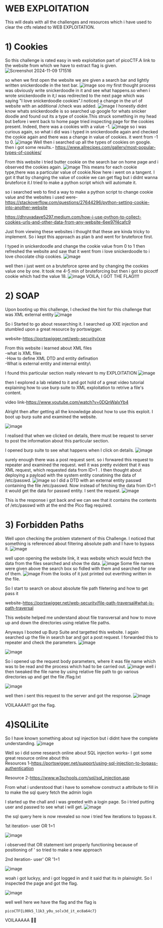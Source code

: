 
# WEB EXPLOITATION

This will deals with all the challenges and resources which i have used to clear the ctfs related to WEB EXPLOITATION.
# 1) Cookies
So this challenge is rated easy in web exploitation part of picoCTF.A link to the website from which we have to extract flag is given.
![Screenshot 2024-11-09 171516](https://github.com/user-attachments/assets/e11b65ad-55d8-4e89-ae19-66308115f959)

so when we first open the website we are given a search bar and lightly written snickerdoodle in the text bar.
![image](https://github.com/user-attachments/assets/983d9f9b-d5fa-441e-96f9-387e95677bb5)
soo my first thought process was obviously write snickerdoodle in it and see what happens.so when i wrote snickerdoodle in it,I was redirected to the next page which was saying "I love snickerdoodle cookies".I noticed a change in the url of website with an additional /check was added.
![image](https://github.com/user-attachments/assets/aa278dd9-5e32-4831-9808-7f7a76167473)
I honestly didnt know whats snickerdoodle is so searched up google for whats snicker doodle and found out its a type of cookie.This struck something in my head but before i went back to home page tried inspecting page for the cookies present.
Indeed, there was a cookies with a value -1.
![image](https://github.com/user-attachments/assets/d4c540ee-0a09-4a4d-a03d-b37a227786f5)
so i was curious again, so what i did was i typed in snickerdoodle again and checked the cookie again and there was a change in value of cookies. it went from -1 to 0.
![image](https://github.com/user-attachments/assets/3fd6fe21-a7e1-44a2-88ad-2c7a973333a7)
Well then i searched up all the types of cookies on google. then i got some results.-
https://www.allrecipes.com/gallery/most-popular-types-of-cookies/

From this website i tried butter cookie on the search bar on home page and i observed the cookies again.
![image](https://github.com/user-attachments/assets/6a9d5a16-beb2-4b67-8417-1759933022ba)
This means for each cookie type,there was a particular value of cookie.Now here i went on a tangent. I got it that by changing the value of cookie we can get flag but i didnt wanna bruteforce it.I tried to make a python script which will automate it.

so i searched web to find a way to make a python script to change cookie value and the websites i used were-
https://stackoverflow.com/questions/27644296/python-setting-cookie-into-another-website

https://dhruvadave5297.medium.com/how-i-use-python-to-collect-cookies-urls-and-other-data-from-any-website-6ee97f4cafc9

Just from viewing these websites i thought that these are kinda tricky to implement. So i kept this approach as plan b and went for bruteforce first.

I typed in snickerdoodle and change the cookie value from 0 to 1 then refreshed the website and saw that it went from i love snickerdoodle to i love chocolate chip cookies.
![image](https://github.com/user-attachments/assets/7ae186ce-7759-45b0-bd5d-d8872b85300e)

well then i just went on a bruteforce spree and by changing the cookies value one by one. It took me 4-5 min of bruteforcing but then i got to picoctf cookie which had the value 18.
![image](https://github.com/user-attachments/assets/775cfd95-97da-4b92-9997-8a91a6d3f151)
VOILA, I GOT THE FLAG!!!!

# 2) SOAP

Upon booting up this challenge, I checked the hint for this challenge that was XML external entity 
![image](https://github.com/user-attachments/assets/c1c016c8-21bf-418d-bffd-6214d3f10e5b)

So i Started to go about researching it. I searched up XXE injection and stumbled upon a great resource by portswigger.

website-https://portswigger.net/web-security/xxe

From this website i learned about XML files \
-what is XML files\
-How to define XML DTD and entity defination\
-What is external entity and internal entity\

I found this particular section really relevant to my EXPLOITATION
![image](https://github.com/user-attachments/assets/70dee5d4-5e01-4830-bd37-2e1b7e07ffd1)

then I explored a lab related to it and got hold of a great video tutorial explaining how to use burp suite to XML exploitation to retrive a file's content.

video link-https://www.youtube.com/watch?v=0DQnWalxYb4

Alright then after getting all the knowledge about how to use this exploit. I boot up burp suite and examined the website.

![image](https://github.com/user-attachments/assets/5c398717-2672-48ff-89b7-13f24bd86f92)

I realised that when we clicked on details, there must be request to server to post the information about this particular section. 

I opened burp suite to see what happens when I click on details.
![image](https://github.com/user-attachments/assets/24868add-ea79-4ed5-ba77-75cd50c6e91b)

surely enough there was a post request sent. so i forwared this request to repeater and examined the request. well it was pretty evident that it was XML request, which requested data from ID=1 .
I then thought about deploying a payload with the system entity conatining the data of /etc/passwd.
![image](https://github.com/user-attachments/assets/633d9ff8-8180-4941-8831-f6de7ccae43c)
so I did a DTD with an external entity passwd containing the file /etc/passwd. Now instead of fetching the data from ID=1 it would get the data for passwd entity. I sent the request.
![image](https://github.com/user-attachments/assets/e0dc68c1-4427-4d3f-a2f6-e83b389c5d1a)

This is the response i got back and we can see that it contains the contents of /etc/passwd with at the end the Pico flag required.

# 3) Forbidden Paths

Well upon checking the problem statement of this Challenge. I noticed that something is referenced about filtering absolute path and I have to bypass it.
![image](https://github.com/user-attachments/assets/42287eab-fc3d-4581-9628-fdb360783988)

well upon opening the website link, it was website which would fetch the data from the files searched and show the data.
![image](https://github.com/user-attachments/assets/fdbd8c88-57b9-494e-8575-1069e684bf3a)
 Some file names were given above the search box so fidled with them and searched for one of them.
 ![image](https://github.com/user-attachments/assets/f475c219-03e4-416a-ad6d-b917c7cc36b2)
From the looks of it just printed out everthing written in the file.

So I start to search on about absolute file path filetering and how to get pass it

website-https://portswigger.net/web-security/file-path-traversal#what-is-path-traversal

This website helped me understand about file transversal and how to move up and down the directories using relative file paths.

Anyways I booted up Burp Suite and targetted this website.
I again searched up the file in search bar and got a post request.
I forwarded this to repeater and check the parameters.
![image](https://github.com/user-attachments/assets/9ed46262-7300-4b3a-80ba-2ce7d8f91ec8)

![image](https://github.com/user-attachments/assets/3b956acb-dc06-41fa-b4f9-4766bd828fb1)

So i opened up the request body parameters, where it was file name which was to be read and the process which had to be carried out.
![image](https://github.com/user-attachments/assets/5230eb6f-b6b8-46d3-a79b-823547d0c592)
 well i then tweaked the file name by using relative file path to go various directories up and get the file /flag.txt

![image](https://github.com/user-attachments/assets/b33641e3-c5d5-4539-ac73-0f114440abd8)

well then i sent this request to the server and got the response.
![image](https://github.com/user-attachments/assets/0522fc2d-c23d-4db6-a7fe-0efa6b039bef)

VOILAAAA!!! got the flag.

# 4)SQLiLite

So I have known something about sql injection but i didnt have the complete understanding.
![image](https://github.com/user-attachments/assets/d6670b5f-57cd-4d04-9eef-bb1fc8af6df3)

Well so i did some research online about SQL injection works- 
I got some great resource online about this\
Resources 1-https://portswigger.net/support/using-sql-injection-to-bypass-authentication

Resource 2-https://www.w3schools.com/sql/sql_injection.asp

From what i understood that i have to somehow construct a attribute to fill in to make the sql query fetch the admin login 

I started up the chall and i was greeted with a login page. So i tried putting user and passwd to see what i will get.
![image](https://github.com/user-attachments/assets/440962f4-3c3c-44ba-b6a3-91ea3bf78d34)

the sql query here is now revealed so now i tried few iterations to bypass it.

1st iteration- user OR 1=1 

![image](https://github.com/user-attachments/assets/2f81018e-de6b-4a2e-993a-d860044fbef7)

i observed that OR statement isnt properly functioning because of positioning of ' so tried to make a new approach

2nd iteration- user' OR '1=1


![image](https://github.com/user-attachments/assets/eefe9ccb-e5b2-4508-b750-3a7a5bd86a33)

woah i got luckyy, and i got logged in and it said that its in plainsight. So I inspected the page and got the flag.


![image](https://github.com/user-attachments/assets/ea6d2942-9655-49a4A9362-8cafe3fcd101)

well well here we have the flag and the flag is 

```
picoCTF{L00k5_l1k3_y0u_solv3d_it_ec8a64c7}

```
VOILAAAAA 🥳🥳



